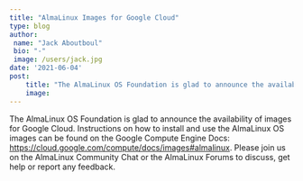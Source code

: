 ```yaml
---
title: "AlmaLinux Images for Google Cloud"
type: blog
author: 
 name: "Jack Aboutboul"
 bio: "-"
 image: /users/jack.jpg
date: '2021-06-04'
post:
    title: "The AlmaLinux OS Foundation is glad to announce the availability of images for Google Cloud. Instructions on how to install and use the AlmaLinux OS i..."
    image: 
---
```


The AlmaLinux OS Foundation is glad to announce the availability of images for Google Cloud. Instructions on how to install and use the AlmaLinux OS images can be found on the Google Compute Engine Docs: https://cloud.google.com/compute/docs/images#almalinux. Please join us on the AlmaLinux Community Chat or the AlmaLinux Forums to discuss, get help or report any feedback.
